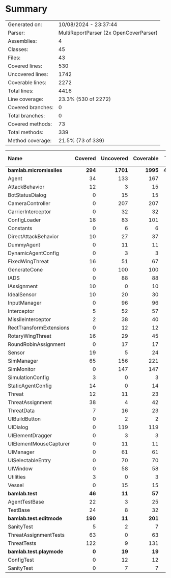 ﻿# Summary
|||
|:---|:---|
| Generated on: | 10/08/2024 - 23:37:44 |
| Parser: | MultiReportParser (2x OpenCoverParser) |
| Assemblies: | 4 |
| Classes: | 45 |
| Files: | 43 |
| Covered lines: | 530 |
| Uncovered lines: | 1742 |
| Coverable lines: | 2272 |
| Total lines: | 4416 |
| Line coverage: | 23.3% (530 of 2272) |
| Covered branches: | 0 |
| Total branches: | 0 |
| Covered methods: | 73 |
| Total methods: | 339 |
| Method coverage: | 21.5% (73 of 339) |

|**Name**|**Covered**|**Uncovered**|**Coverable**|**Total**|**Line coverage**|**Covered**|**Total**|**Branch coverage**|**Covered**|**Total**|**Method coverage**|
|:---|---:|---:|---:|---:|---:|---:|---:|---:|---:|---:|---:|
|**bamlab.micromissiles**|**294**|**1701**|**1995**|**4218**|**14.7%**|**0**|**0**|****|**51**|**310**|**16.4%**|
|Agent|34|133|167|297|20.3%|0|0||9|30|30%|
|AttackBehavior|12|3|15|62|80%|0|0||2|3|66.6%|
|BotStatusDialog|0|15|15|30|0%|0|0||0|2|0%|
|CameraController|0|207|207|454|0%|0|0||0|23|0%|
|CarrierInterceptor|0|32|32|49|0%|0|0||0|5|0%|
|ConfigLoader|18|83|101|149|17.8%|0|0||2|12|16.6%|
|Constants|0|6|6|17|0%|0|0||0|2|0%|
|DirectAttackBehavior|10|27|37|88|27%|0|0||1|2|50%|
|DummyAgent|0|11|11|297|0%|0|0||0|5|0%|
|DynamicAgentConfig|0|3|3|122|0%|0|0||0|1|0%|
|FixedWingThreat|16|51|67|139|23.8%|0|0||2|10|20%|
|GenerateCone|0|100|100|144|0%|0|0||0|9|0%|
|IADS|0|88|88|140|0%|0|0||0|17|0%|
|IAssignment|10|0|10|42|100%|0|0||3|3|100%|
|IdealSensor|10|20|30|55|33.3%|0|0||1|5|20%|
|InputManager|0|96|96|142|0%|0|0||0|11|0%|
|Interceptor|5|52|57|101|8.7%|0|0||2|10|20%|
|MissileInterceptor|2|38|40|78|5%|0|0||1|4|25%|
|RectTransformExtensions|0|12|12|18|0%|0|0||0|4|0%|
|RotaryWingThreat|16|29|45|79|35.5%|0|0||1|9|11.1%|
|RoundRobinAssignment|0|17|17|44|0%|0|0||0|2|0%|
|Sensor|19|5|24|118|79.1%|0|0||2|3|66.6%|
|SimManager|65|156|221|367|29.4%|0|0||8|28|28.5%|
|SimMonitor|0|147|147|233|0%|0|0||0|19|0%|
|SimulationConfig|3|0|3|122|100%|0|0||1|1|100%|
|StaticAgentConfig|14|0|14|62|100%|0|0||5|5|100%|
|Threat|12|11|23|49|52.1%|0|0||3|5|60%|
|ThreatAssignment|38|4|42|79|90.4%|0|0||5|5|100%|
|ThreatData|7|16|23|45|30.4%|0|0||2|5|40%|
|UIBuildButton|0|2|2|11|0%|0|0||0|2|0%|
|UIDialog|0|119|119|198|0%|0|0||0|18|0%|
|UIElementDragger|0|3|3|12|0%|0|0||0|1|0%|
|UIElementMouseCapturer|0|11|11|20|0%|0|0||0|3|0%|
|UIManager|0|61|61|106|0%|0|0||0|16|0%|
|UISelectableEntry|0|70|70|113|0%|0|0||0|15|0%|
|UIWindow|0|58|58|100|0%|0|0||0|9|0%|
|Utilities|3|0|3|9|100%|0|0||1|1|100%|
|Vessel|0|15|15|27|0%|0|0||0|5|0%|
|**bamlab.test**|**46**|**11**|**57**|**99**|**80.7%**|**0**|**0**|****|**9**|**11**|**81.8%**|
|AgentTestBase|22|3|25|46|88%|0|0||4|5|80%|
|TestBase|24|8|32|53|75%|0|0||5|6|83.3%|
|**bamlab.test.editmode**|**190**|**11**|**201**|**469**|**94.5%**|**0**|**0**|****|**13**|**15**|**86.6%**|
|SanityTest|5|2|7|22|71.4%|0|0||2|2|100%|
|ThreatAssignmentTests|63|0|63|141|100%|0|0||2|2|100%|
|ThreatTests|122|9|131|306|93.1%|0|0||9|11|81.8%|
|**bamlab.test.playmode**|**0**|**19**|**19**|**49**|**0%**|**0**|**0**|****|**0**|**3**|**0%**|
|ConfigTest|0|12|12|25|0%|0|0||0|2|0%|
|SanityTest|0|7|7|24|0%|0|0||0|1|0%|
